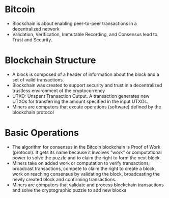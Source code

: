# Bitcoin
- Blockchain is about enabling peer-to-peer transactions in a decentralized network
- Validation, Verification, Immutable Recording, and Consensus lead to Trust and Security.

# Blockchain Structure
- A block is composed of a header of information about the block and a set of valid transactions.
- Blockchain was created to support security and trust in a decentralized trustless environment of the cryptocurrency
- UTXO: Unspent Transaction Output. A transaction generates new UTXOs for transferring the amount specified in the input UTXOs.
- Miners are computers that excute operations (software) defined by the blockchain protocol

# Basic Operations
- The algorithm for consensus in the Bitcoin blockchain is Proof of Work (protocol). It gets its name because it involves "work" or computational power to solve the puzzle and to claim the right to form the next block.
- Miners take on added work or computation to verify transactions, broadcast transactions, compete to claim the right to create a block, work on reaching consensus by validating the block, broadcasting the newly created block and confirming transactions.
- Miners are computers that validate and process blockchain transactions and solve the cryptographic puzzle to add new blocks